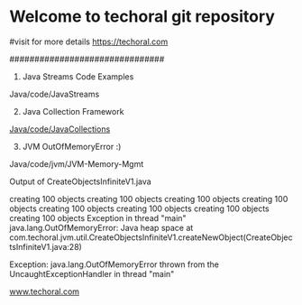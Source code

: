# Welcome to  techoral git repository

#visit for more details
https://techoral.com

###############################

1. Java Streams Code Examples

Java/code/JavaStreams

2. Java Collection Framework

[Java/code/JavaCollections](https://github.com/deonash/techoral-git/tree/83eabff02ad3a6b5bb1c0211e84276c8962019d4/Java/code/JavaCollections)

3. JVM OutOfMemoryError :)

Java/code/jvm/JVM-Memory-Mgmt

Output of CreateObjectsInfiniteV1.java

>>>

creating 100 objects
creating 100 objects
creating 100 objects
creating 100 objects
creating 100 objects
creating 100 objects
creating 100 objects
creating 100 objects
Exception in thread "main" java.lang.OutOfMemoryError: Java heap space
	at com.techoral.jvm.util.CreateObjectsInfiniteV1.createNewObject(CreateObjectsInfiniteV1.java:28)

Exception: java.lang.OutOfMemoryError thrown from the UncaughtExceptionHandler in thread "main"


www.techoral.com

